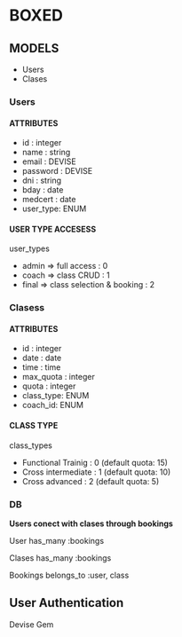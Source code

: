 <h1>BOXED</h1>

<h2>MODELS</h2>

<ul>
	<li>Users</li>
	<li>Clases</li>
</ul>

<h3>Users</h3>

<h4>ATTRIBUTES</h4>
<ul>
	<li>id : integer</li>
	<li>name : string</li>
	<li>email : DEVISE</li>
	<li>password : DEVISE</li>
	<li>dni : string</li>
	<li>bday : date</li>
	<li>medcert : date</li>
	<li>user_type: ENUM</li>
</ul>

<h4>USER TYPE ACCESESS</h4>
<p>user_types</p>
<ul>
	<li>admin => full access : 0</li>
	<li>coach => class CRUD : 1</li>
	<li>final => class selection & booking : 2</li>
</ul>


<h3>Clasess</h3>

<h4>ATTRIBUTES</h4>
<ul>
	<li>id : integer</li>
	<li>date : date</li>
	<li>time : time</li>
	<li>max_quota : integer</li>
	<li>quota : integer</li>
	<li>class_type: ENUM</li>
	<li>coach_id: ENUM</li>
</ul>

<h4>CLASS TYPE</h4>
<p>class_types</p>
<ul>
	<li>Functional Trainig : 0 (default quota: 15)</li>
	<li>Cross intermediate : 1 (default quota: 10)</li>
	<li>Cross advanced : 2 (default quota: 5)</li>
</ul>

<h3>DB</h3>
<p><b>Users conect with clases through bookings</b></p>

<p>User has_many :bookings</p>
<p>Clases has_many :bookings</p>
<p>Bookings belongs_to :user, class</p>

<h2>User Authentication</h2>

<p>Devise Gem</p>